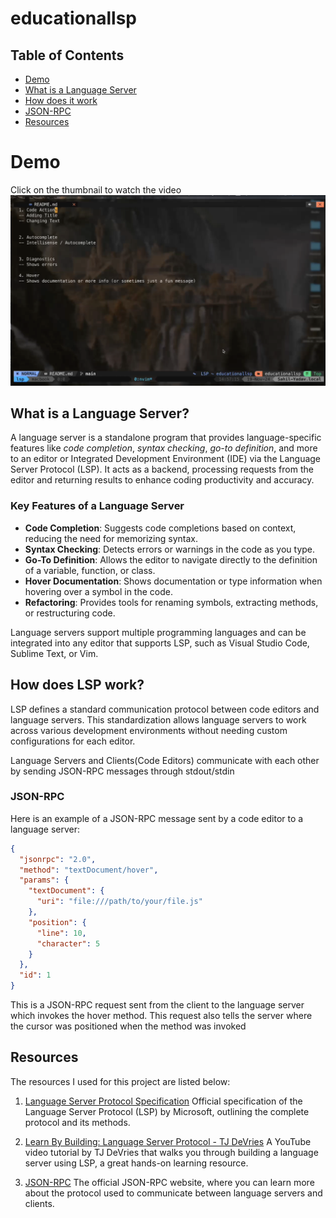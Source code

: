 # educationallsp

## Table of Contents
- [Demo](#demo)
- [What is a Language Server](#what-is-a-language-server)
- [How does it work](#how-does-lsp-work)
- [JSON-RPC](#json-rpc)
- [Resources](#resources)

# Demo
Click on the thumbnail to watch the video
[![LSP Demo](thumbnail.png)](lsp%20demo.mov)

## What is a Language Server?
A language server is a standalone program that provides language-specific features like *code completion*, *syntax checking*, *go-to definition*, and more to an editor or Integrated Development Environment (IDE) via the Language Server Protocol (LSP). It acts as a backend, processing requests from the editor and returning results to enhance coding productivity and accuracy.

### Key Features of a Language Server
- **Code Completion**: Suggests code completions based on context, reducing the need for memorizing syntax.
- **Syntax Checking**: Detects errors or warnings in the code as you type.
- **Go-To Definition**: Allows the editor to navigate directly to the definition of a variable, function, or class.
- **Hover Documentation**: Shows documentation or type information when hovering over a symbol in the code.
- **Refactoring**: Provides tools for renaming symbols, extracting methods, or restructuring code.

Language servers support multiple programming languages and can be integrated into any editor that supports LSP, such as Visual Studio Code, Sublime Text, or Vim.

## How does LSP work?
LSP defines a standard communication protocol between code editors and language servers. This standardization allows language servers to work across various development environments without needing custom configurations for each editor.

Language Servers and Clients(Code Editors) communicate with each other by sending JSON-RPC messages through stdout/stdin

### JSON-RPC
Here is an example of a JSON-RPC message sent by a code editor to a language server:

```json
{
  "jsonrpc": "2.0",
  "method": "textDocument/hover",
  "params": {
    "textDocument": {
      "uri": "file:///path/to/your/file.js"
    },
    "position": {
      "line": 10,
      "character": 5
    }
  },
  "id": 1
}
```
This is a JSON-RPC request sent from the client to the language server which invokes the hover method. This request also tells the server where the cursor was positioned when the method was invoked

## Resources
The resources I used for this project are listed below:
1. [Language Server Protocol Specification](https://microsoft.github.io/language-server-protocol/specifications/lsp/3.17/specification/)
Official specification of the Language Server Protocol (LSP) by Microsoft, outlining the complete protocol and its methods.

2. [Learn By Building: Language Server Protocol - TJ DeVries](https://www.youtube.com/watch?v=YsdlcQoHqPY&t=2s)
A YouTube video tutorial by TJ DeVries that walks you through building a language server using LSP, a great hands-on learning resource.

3. [JSON-RPC](https://www.jsonrpc.org/)
The official JSON-RPC website, where you can learn more about the protocol used to communicate between language servers and clients.

